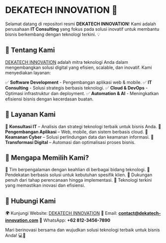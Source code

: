 # DEKATECH INNOVATION 🚀

Selamat datang di repositori resmi **DEKATECH INNOVATION**! Kami adalah perusahaan **IT Consulting** yang fokus pada solusi inovatif untuk membantu bisnis berkembang dengan teknologi terkini. 💡

## 🌟 Tentang Kami

[DEKATECH INNOVATION](https://decatech-innovation.vercel.app/) adalah mitra teknologi Anda dalam mengembangkan solusi digital yang efisien, scalable, dan inovatif. Kami menyediakan layanan:

✅ **Software Development** - Pengembangan aplikasi web & mobile.
✅ **IT Consulting** - Solusi strategis berbasis teknologi.
✅ **Cloud & DevOps** - Optimasi infrastruktur dan deployment.
✅ **Automation & AI** - Meningkatkan efisiensi bisnis dengan kecerdasan buatan.

## 📌 Layanan Kami

🔹 **Konsultasi IT** – Analisis dan strategi teknologi terbaik untuk bisnis Anda.
🔹 **Pengembangan Aplikasi** – Web, mobile, dan sistem berbasis cloud.
🔹 **Keamanan Cyber** – Solusi perlindungan data dan keamanan informasi.
🔹 **Transformasi Digital** – Automasi dan optimalisasi proses bisnis.

## 🚀 Mengapa Memilih Kami?

🔸 Tim berpengalaman dengan keahlian di berbagai bidang teknologi.
🔸 Pendekatan berbasis solusi untuk kebutuhan spesifik klien.
🔸 Dukungan penuh dari tahap perencanaan hingga implementasi.
🔸 Teknologi terkini yang memastikan inovasi dan efisiensi.

## 🔗 Hubungi Kami

🌍 Kunjungi Website: [DEKATECH INNOVATION](https://decatech-innovation.vercel.app/)
📧 Email: **contact@dekatech-innovation.com**
📱 WhatsApp: **+62 812-3456-7890**

Mari berinovasi bersama dan wujudkan solusi teknologi terbaik untuk bisnis Anda! 💻🚀
